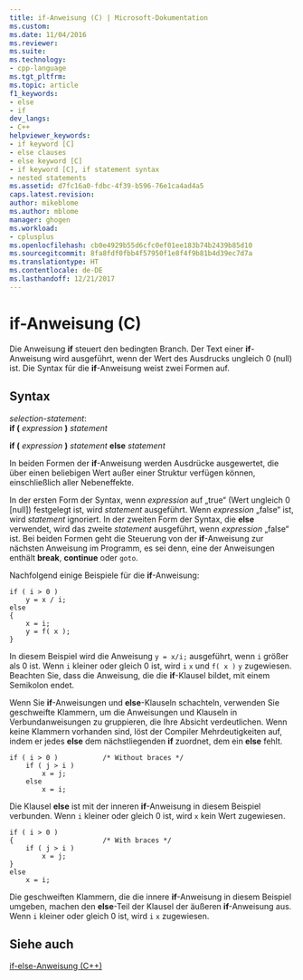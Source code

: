```yaml
---
title: if-Anweisung (C) | Microsoft-Dokumentation
ms.custom: 
ms.date: 11/04/2016
ms.reviewer: 
ms.suite: 
ms.technology:
- cpp-language
ms.tgt_pltfrm: 
ms.topic: article
f1_keywords:
- else
- if
dev_langs:
- C++
helpviewer_keywords:
- if keyword [C]
- else clauses
- else keyword [C]
- if keyword [C], if statement syntax
- nested statements
ms.assetid: d7fc16a0-fdbc-4f39-b596-76e1ca4ad4a5
caps.latest.revision: 
author: mikeblome
ms.author: mblome
manager: ghogen
ms.workload:
- cplusplus
ms.openlocfilehash: cb0e4929b55d6cfc0ef01ee183b74b2439b85d10
ms.sourcegitcommit: 8fa8fdf0fbb4f57950f1e8f4f9b81b4d39ec7d7a
ms.translationtype: HT
ms.contentlocale: de-DE
ms.lasthandoff: 12/21/2017
---
```

# <a name="if-statement-c"></a>if-Anweisung (C)
Die Anweisung **if** steuert den bedingten Branch. Der Text einer **if**-Anweisung wird ausgeführt, wenn der Wert des Ausdrucks ungleich 0 (null) ist. Die Syntax für die **if**-Anweisung weist zwei Formen auf.  
  
## <a name="syntax"></a>Syntax  
 *selection-statement*:  
 **if (**  *expression*  **)**  *statement*  
  
 **if (**  *expression*  **)**  *statement*  **else**  *statement*  
  
 In beiden Formen der **if**-Anweisung werden Ausdrücke ausgewertet, die über einen beliebigen Wert außer einer Struktur verfügen können, einschließlich aller Nebeneffekte.  
  
 In der ersten Form der Syntax, wenn *expression* auf „true“ (Wert ungleich 0 [null]) festgelegt ist, wird *statement* ausgeführt. Wenn *expression* „false“ ist, wird *statement* ignoriert. In der zweiten Form der Syntax, die **else** verwendet, wird das zweite *statement* ausgeführt, wenn *expression* „false“ ist. Bei beiden Formen geht die Steuerung von der **if**-Anweisung zur nächsten Anweisung im Programm, es sei denn, eine der Anweisungen enthält **break**, **continue** oder `goto`.  
  
 Nachfolgend einige Beispiele für die **if**-Anweisung:  
  
```  
if ( i > 0 )  
    y = x / i;  
else   
{  
    x = i;  
    y = f( x );  
}  
```  
  
 In diesem Beispiel wird die Anweisung `y = x/i;` ausgeführt, wenn `i` größer als 0 ist. Wenn `i` kleiner oder gleich 0 ist, wird `i` `x` und `f( x )` `y` zugewiesen. Beachten Sie, dass die Anweisung, die die **if**-Klausel bildet, mit einem Semikolon endet.  
  
 Wenn Sie **if**-Anweisungen und **else**-Klauseln schachteln, verwenden Sie geschweifte Klammern, um die Anweisungen und Klauseln in Verbundanweisungen zu gruppieren, die Ihre Absicht verdeutlichen. Wenn keine Klammern vorhanden sind, löst der Compiler Mehrdeutigkeiten auf, indem er jedes **else** dem nächstliegenden **if** zuordnet, dem ein **else** fehlt.  
  
```  
if ( i > 0 )           /* Without braces */  
    if ( j > i )  
        x = j;  
    else  
        x = i;  
```  
  
 Die Klausel **else** ist mit der inneren **if**-Anweisung in diesem Beispiel verbunden. Wenn `i` kleiner oder gleich 0 ist, wird `x` kein Wert zugewiesen.  
  
```  
if ( i > 0 )   
{                      /* With braces */  
    if ( j > i )  
        x = j;  
}  
else  
    x = i;  
```  
  
 Die geschweiften Klammern, die die innere **if**-Anweisung in diesem Beispiel umgeben, machen den **else**-Teil der Klausel der äußeren **if**-Anweisung aus. Wenn `i` kleiner oder gleich 0 ist, wird `i` `x` zugewiesen.  
  
## <a name="see-also"></a>Siehe auch  
 [if-else-Anweisung (C++)](../cpp/if-else-statement-cpp.md)